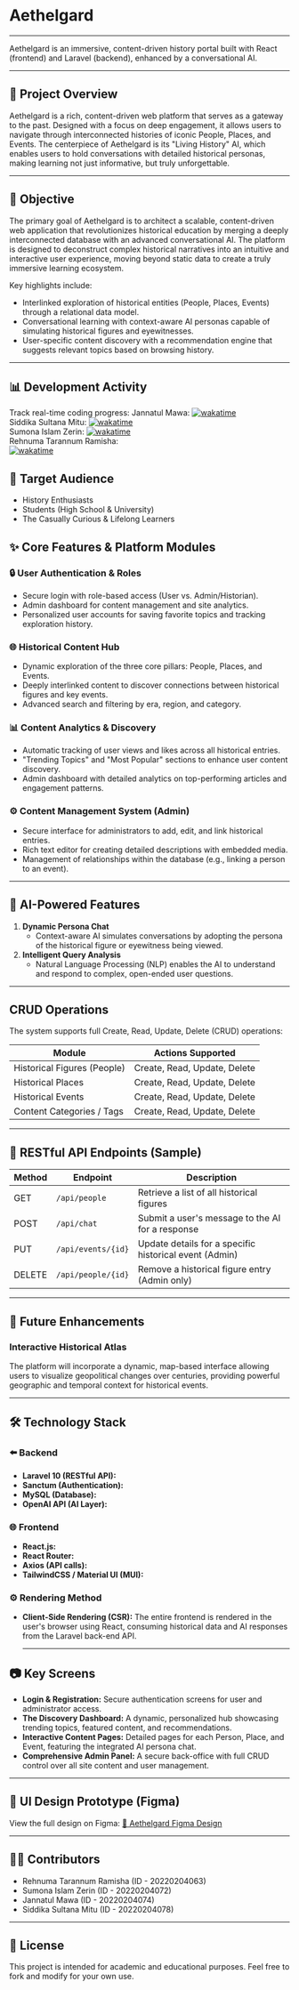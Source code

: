 # Aethelgard

<hr>
Aethelgard is an immersive, content-driven history portal built with React (frontend) and Laravel (backend), enhanced by a conversational AI.
<hr>

## 📌 Project Overview

Aethelgard is a rich, content-driven web platform that serves as a gateway to the past. Designed with a focus on deep engagement, it allows users to navigate through interconnected histories of iconic People, Places, and Events. The centerpiece of Aethelgard is its "Living History" AI, which enables users to hold conversations with detailed historical personas, making learning not just informative, but truly unforgettable.

<hr>

## 🎯 Objective

The primary goal of Aethelgard is to architect a scalable, content-driven web application that revolutionizes historical education by merging a deeply interconnected database with an advanced conversational AI. The platform is designed to deconstruct complex historical narratives into an intuitive and interactive user experience, moving beyond static data to create a truly immersive learning ecosystem.

Key highlights include:

- Interlinked exploration of historical entities (People, Places, Events) through a relational data model.
- Conversational learning with context-aware AI personas capable of simulating historical figures and eyewitnesses.
- User-specific content discovery with a recommendation engine that suggests relevant topics based on browsing history.

<hr>

## 📊 Development Activity

Track real-time coding progress:
Jannatul Mawa:
[![wakatime](https://wakatime.com/badge/user/f76851eb-d69c-4349-9076-432483fb64b8/project/7efb2184-4e45-436c-91b9-eaaf27a076c4.svg)](https://wakatime.com/badge/user/f76851eb-d69c-4349-9076-432483fb64b8/project/7efb2184-4e45-436c-91b9-eaaf27a076c4)
<br>
Siddika Sultana Mitu:
[![wakatime](https://wakatime.com/badge/user/477f582d-9b20-4035-93b6-873e173f480d/project/65c6bb7f-1d8c-4d44-9d61-cef1e7ed51f4.svg)](https://wakatime.com/badge/user/477f582d-9b20-4035-93b6-873e173f480d/project/65c6bb7f-1d8c-4d44-9d61-cef1e7ed51f4)
<br>
Sumona Islam Zerin:
[![wakatime](https://wakatime.com/badge/user/52089f7d-d32f-4e33-a533-7f9c53414b7a/project/2f9eea8c-2fe6-45e0-b8fd-494cefff0f7b.svg)](https://wakatime.com/badge/user/52089f7d-d32f-4e33-a533-7f9c53414b7a/project/2f9eea8c-2fe6-45e0-b8fd-494cefff0f7b)
<br>
Rehnuma Tarannum Ramisha:                   
[![wakatime](https://wakatime.com/badge/user/867df651-7e86-4c3e-9056-757055655484/project/9926df57-4d8a-408c-af99-42dc0bf8e4ec.svg)](https://wakatime.com/badge/user/867df651-7e86-4c3e-9056-757055655484/project/9926df57-4d8a-408c-af99-42dc0bf8e4ec)
<br>

## 👥 Target Audience

- History Enthusiasts
- Students (High School & University)
- The Casually Curious & Lifelong Learners

</hr>

## ✨ Core Features & Platform Modules

### 🔒 User Authentication & Roles

- Secure login with role-based access (User vs. Admin/Historian).
- Admin dashboard for content management and site analytics.
- Personalized user accounts for saving favorite topics and tracking exploration history.

### 🌐 Historical Content Hub

- Dynamic exploration of the three core pillars: People, Places, and Events.
- Deeply interlinked content to discover connections between historical figures and key events.
- Advanced search and filtering by era, region, and category.

### 📊 Content Analytics & Discovery

- Automatic tracking of user views and likes across all historical entries.
- "Trending Topics" and "Most Popular" sections to enhance user content discovery.
- Admin dashboard with detailed analytics on top-performing articles and engagement patterns.

### ⚙️ Content Management System (Admin)

- Secure interface for administrators to add, edit, and link historical entries.
- Rich text editor for creating detailed descriptions with embedded media.
- Management of relationships within the database (e.g., linking a person to an event).

<hr>

## 🤖 AI-Powered Features

1.  **Dynamic Persona Chat**
    - Context-aware AI simulates conversations by adopting the persona of the historical figure or eyewitness being viewed.
2.  **Intelligent Query Analysis**
    - Natural Language Processing (NLP) enables the AI to understand and respond to complex, open-ended user questions.

<hr>

## CRUD Operations

The system supports full Create, Read, Update, Delete (CRUD) operations:

| Module                      | Actions Supported            |
| --------------------------- | ---------------------------- |
| Historical Figures (People) | Create, Read, Update, Delete |
| Historical Places           | Create, Read, Update, Delete |
| Historical Events           | Create, Read, Update, Delete |
| Content Categories / Tags   | Create, Read, Update, Delete |

<hr>

## 🔗 RESTful API Endpoints (Sample)

| Method | Endpoint           | Description                                            |
| ------ | ------------------ | ------------------------------------------------------ |
| GET    | `/api/people`      | Retrieve a list of all historical figures              |
| POST   | `/api/chat`        | Submit a user's message to the AI for a response       |
| PUT    | `/api/events/{id}` | Update details for a specific historical event (Admin) |
| DELETE | `/api/people/{id}` | Remove a historical figure entry (Admin only)          |

<hr>

## 🔮 Future Enhancements

### Interactive Historical Atlas

The platform will incorporate a dynamic, map-based interface allowing users to visualize geopolitical changes over centuries, providing powerful geographic and temporal context for historical events.

<hr>

## 🛠 Technology Stack

### ⬅️ Backend

- **Laravel 10 (RESTful API):**
- **Sanctum (Authentication):**
- **MySQL (Database):**
- **OpenAI API (AI Layer):**

### 🌐 Frontend

- **React.js:**
- **React Router:**
- **Axios (API calls):**
- **TailwindCSS / Material UI (MUI):**

### ⚙️ Rendering Method

- **Client-Side Rendering (CSR):**
  The entire frontend is rendered in the user's browser using React, consuming historical data and AI responses from the Laravel back-end API.
  <hr>

## 📷 Key Screens

- **Login & Registration:** Secure authentication screens for user and administrator access.
- **The Discovery Dashboard:** A dynamic, personalized hub showcasing trending topics, featured content, and recommendations.
- **Interactive Content Pages:** Detailed pages for each Person, Place, and Event, featuring the integrated AI persona chat.
- **Comprehensive Admin Panel:** A secure back-office with full CRUD control over all site content and user management.

<hr>

## 🔗 UI Design Prototype (Figma)

View the full design on Figma:
[🔗 Aethelgard Figma Design](https://www.figma.com/design/WTwOHx4wF8CMn2VrnSePlp/AETHELGARD?node-id=0-1&p=f&t=F7H56o5M2qUA7LJ9-0)

<hr>

## 👩‍💻 Contributors

- Rehnuma Tarannum Ramisha (ID - 20220204063)
- Sumona Islam Zerin (ID - 20220204072)
- Jannatul Mawa (ID - 20220204074)
- Siddika Sultana Mitu (ID - 20220204078)

<hr>

## 📄 License

This project is intended for academic and educational purposes. Feel free to fork and modify for your own use.
